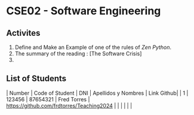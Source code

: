 # CSE02 -  Software Engineering

## Activites
1. Define and Make an Example of one of the rules of *Zen Python*.
2. The summary of the reading : [The Software Crisis]
3. 
## List of Students
| Number | Code of Student | DNI | Apellidos y Nombres | Link Github|
| 1      | 123456          | 87654321 | Fred Torres |  https://github.com/frdtorres/Teaching2024 |
|        |                    |        |  |
